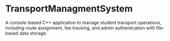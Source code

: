 # TransportManagmentSystem
A console-based C++ application to manage student transport operations, including route assignment, fee tracking, and admin authentication with file-based data storage.
